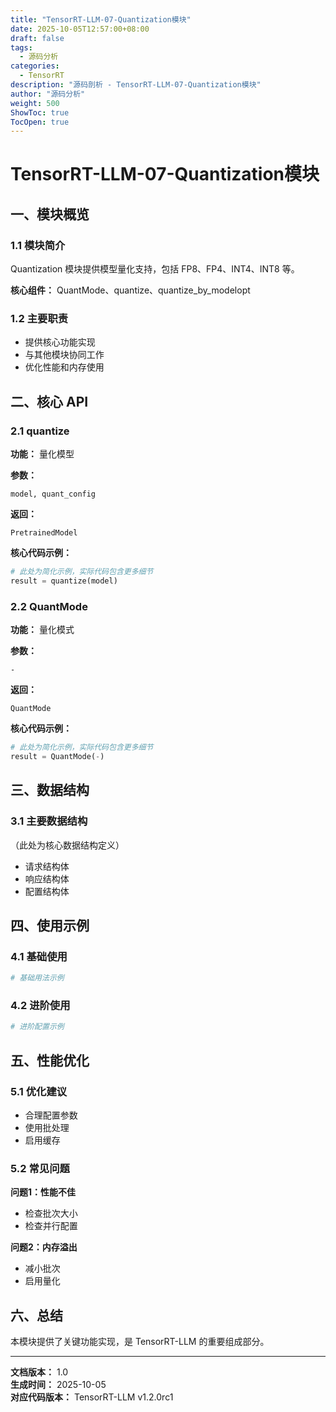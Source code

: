 ```yaml
---
title: "TensorRT-LLM-07-Quantization模块"
date: 2025-10-05T12:57:00+08:00
draft: false
tags:
  - 源码分析
categories:
  - TensorRT
description: "源码剖析 - TensorRT-LLM-07-Quantization模块"
author: "源码分析"
weight: 500
ShowToc: true
TocOpen: true
---
```


# TensorRT-LLM-07-Quantization模块

## 一、模块概览

### 1.1 模块简介

Quantization 模块提供模型量化支持，包括 FP8、FP4、INT4、INT8 等。

**核心组件：** QuantMode、quantize、quantize_by_modelopt

### 1.2 主要职责

- 提供核心功能实现
- 与其他模块协同工作
- 优化性能和内存使用

## 二、核心 API

### 2.1 quantize

**功能：** 量化模型

**参数：**
```
model, quant_config
```

**返回：**
```
PretrainedModel
```

**核心代码示例：**

```python
# 此处为简化示例，实际代码包含更多细节
result = quantize(model)
```

### 2.2 QuantMode

**功能：** 量化模式

**参数：**
```
-
```

**返回：**
```
QuantMode
```

**核心代码示例：**

```python
# 此处为简化示例，实际代码包含更多细节
result = QuantMode(-)
```

## 三、数据结构

### 3.1 主要数据结构

（此处为核心数据结构定义）

- 请求结构体
- 响应结构体
- 配置结构体

## 四、使用示例

### 4.1 基础使用

```python
# 基础用法示例
```

### 4.2 进阶使用

```python
# 进阶配置示例
```

## 五、性能优化

### 5.1 优化建议

- 合理配置参数
- 使用批处理
- 启用缓存

### 5.2 常见问题

**问题1：性能不佳**
- 检查批次大小
- 检查并行配置

**问题2：内存溢出**
- 减小批次
- 启用量化

## 六、总结

本模块提供了关键功能实现，是 TensorRT-LLM 的重要组成部分。

---

**文档版本：** 1.0  
**生成时间：** 2025-10-05  
**对应代码版本：** TensorRT-LLM v1.2.0rc1
